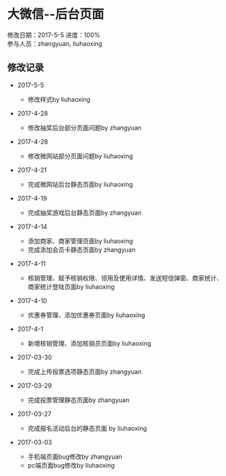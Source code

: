# 大微信--后台页面  
修改日期：2017-5-5
进度：100%  
参与人员：zhangyuan, liuhaoxing

## 修改记录
- 2017-5-5
    * 修改样式by liuhaoxing
    
- 2017-4-28
    * 修改抽奖后台部分页面问题by zhangyuan

- 2017-4-28
    * 修改微网站部分页面问题by liuhaoxing
    
- 2017-4-21
    * 完成微网站后台静态页面by liuhaoxing
    
- 2017-4-19
    * 完成抽奖游戏后台静态页面by zhangyuan

- 2017-4-14
    * 添加商家、商家管理页面by liuhaoxing
    * 完成添加会员卡静态页面by zhangyuan
    
- 2017-4-11
    * 核销管理、赋予核销权限、领用及使用详情、发送短信弹窗、商家统计、商家统计登陆页面by liuhaoxing
    
- 2017-4-10
    * 优惠券管理、添加优惠券页面by liuhaoxing
    
- 2017-4-1
    * 新增核销管理、添加核销员页面by liuhaoxing
   
- 2017-03-30
  * 完成上传投票选项静态页面by zhangyuan

- 2017-03-29
  * 完成投票管理静态页面by zhangyuan
  
- 2017-03-27
  * 完成报名活动后台的静态页面 by liuhaoxing

- 2017-03-03
  * 手机端页面bug修改by zhangyuan
  * pc端页面bug修改by liuhaoxing










